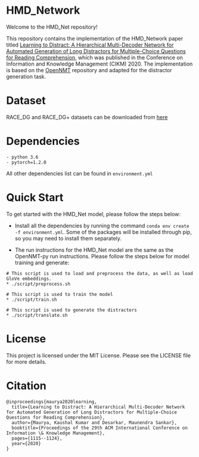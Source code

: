 # HMD_Network
Welcome to the HMD_Net repository!

This repository contains the implementation of the HMD_Network paper titled [Learning to Distract: A Hierarchical Multi-Decoder Network for Automated Generation of Long Distractors for Multiple-Choice Questions for Reading Comprehension](https://dl.acm.org/doi/pdf/10.1145/3340531.3411997), which was published in the Conference on Information and Knowledge Management (CIKM) 2020. The implementation is based on the [OpenNMT](https://github.com/OpenNMT/OpenNMT-py) repository and adapted for the distractor generation task.

# Dataset
RACE_DG and RACE_DG+ datasets can be downloaded from [here](https://iith-my.sharepoint.com/:f:/g/personal/cs18resch11003_iith_ac_in/Ep53QDxqDfFKqekYccbOPAkBjmEyZxirbGu52x-3aNSPUA?e=15HY9m)

# Dependencies

```
- python 3.6
- pytorch=1.2.0
```
All other dependencies list can be found in `environment.yml`

# Quick Start
To get started with the HMD_Net model, please follow the steps below:

- Install all the dependencies by running the command `conda env create -f environment.yml`. Some of the packages will be installed through pip, so you may need to install them separately.

- The run instructions for the HMD_Net model are the same as the OpenNMT-py run instructions. Please follow the steps below for model training  and generate:
```
# This script is used to load and preprocess the data, as well as load GloVe embeddings.
* ./script/preprocess.sh

# This script is used to train the model
* ./script/train.sh 

# This script is used to generate the distractors
* ./script/translate.sh 
```

# License
This project is licensed under the MIT License. Please see the LICENSE file for more details.

# Citation
```
@inproceedings{maurya2020learning,
  title={Learning to Distract: A Hierarchical Multi-Decoder Network for Automated Generation of Long Distractors for Multiple-Choice Questions for Reading Comprehension},
  author={Maurya, Kaushal Kumar and Desarkar, Maunendra Sankar},
  booktitle={Proceedings of the 29th ACM International Conference on Information \& Knowledge Management},
  pages={1115--1124},
  year={2020}
}
```
